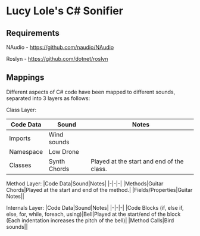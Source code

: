 # Lucy Lole's C# Sonifier

## Requirements

NAudio - https://github.com/naudio/NAudio

Roslyn - https://github.com/dotnet/roslyn

## Mappings

Different aspects of C# code have been mapped to different sounds, separated into 3 layers as follows:


Class Layer:

|Code Data|Sound|Notes|
|-|-|-|
|Imports|Wind sounds||
|Namespace|Low Drone||
|Classes|Synth Chords|Played at the start and end of the class.|

Method Layer:
|Code Data|Sound|Notes|
|-|-|-|
|Methods|Guitar Chords|Played at the start and end of the method.|
|Fields/Properties|Guitar Notes||

Internals Layer:
|Code Data|Sound|Notes|
|-|-|-|
|Code Blocks (if, else if, else, for, while, foreach, using)|Bell|Played at the start/end of the block (Each indentation increases the pitch of the bell)|
|Method Calls|Bird sounds||
